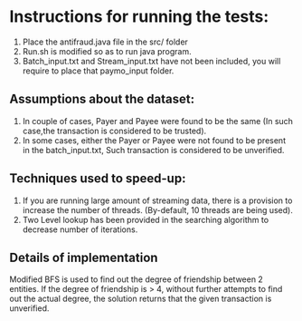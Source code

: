 # Instructions for running the tests:

1. Place the antifraud.java file in the src/ folder 
2. Run.sh is modified so as to run java program. 
3. Batch_input.txt and Stream_input.txt have not been included, you will require to place that paymo_input folder.  

## Assumptions about the dataset:

1. In couple of cases, Payer and Payee were found to be the same (In such case,the transaction is considered to be trusted). 
2. In some cases, either the Payer or Payee were not found to be present in the batch_input.txt, Such transaction is considered to be unverified. 

## Techniques used to speed-up:

1. If you are running large amount of streaming data, there is a provision to increase the number of threads. (By-default, 10 threads are being used). 
2. Two Level lookup has been provided in the searching algorithm to decrease number of iterations. 

## Details of implementation

Modified BFS is used to find out the degree of friendship between 2 entities. If the degree of friendship is > 4, without further attempts to find out the actual degree, the solution returns that the given transaction is unverified.
